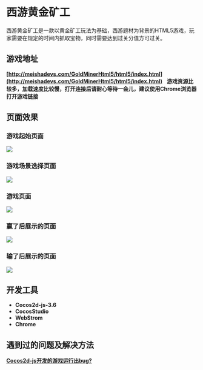 # 西游黄金矿工
西游黄金矿工是一款以黄金矿工玩法为基础，西游题材为背景的HTML5游戏，玩家需要在规定的时间内抓取宝物，同时需要达到过关分值方可过关。

## 游戏地址
**[http://meishadevs.com/GoldMinerHtml5/html5/index.html](http://meishadevs.com/GoldMinerHtml5/html5/index.html)**   
**游戏资源比较多，加载速度比较慢，打开连接后请耐心等待一会儿，建议使用Chrome浏览器打开游戏链接**

## 页面效果
### 游戏起始页面
![](http://meishadevs.com/GoldMinerHtml5/start.gif) 

### 游戏场景选择页面
![](http://meishadevs.com/GoldMinerHtml5/menu.gif)

### 游戏页面
![](http://meishadevs.com/GoldMinerHtml5/game.gif)

### 赢了后展示的页面
![](http://meishadevs.com/GoldMinerHtml5/won.gif)

### 输了后展示的页面
![](http://meishadevs.com/GoldMinerHtml5/lost.gif)

## 开发工具
- **Cocos2d-js-3.6**
- **CocosStudio**
- **WebStrom**
- **Chrome**

## 遇到过的问题及解决方法
**[Cocos2d-js开发的游戏运行出bug?](https://www.zhihu.com/question/52260806)**
